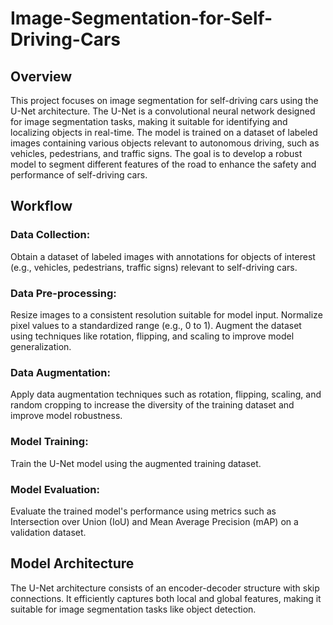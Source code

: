 # Image-Segmentation-for-Self-Driving-Cars

## Overview
This project focuses on image segmentation for self-driving cars using the U-Net architecture. The U-Net is a convolutional neural network designed for image segmentation tasks, making it suitable for identifying and localizing objects in real-time. The model is trained on a dataset of labeled images containing various objects relevant to autonomous driving, such as vehicles, pedestrians, and traffic signs. The goal is to develop a robust model to segment different features of the road to enhance the safety and performance of self-driving cars.

## Workflow

### Data Collection: 
Obtain a dataset of labeled images with annotations for objects of interest (e.g., vehicles, pedestrians, traffic signs) relevant to self-driving cars.

### Data Pre-processing:
Resize images to a consistent resolution suitable for model input.
Normalize pixel values to a standardized range (e.g., 0 to 1).
Augment the dataset using techniques like rotation, flipping, and scaling to improve model generalization.

### Data Augmentation:
Apply data augmentation techniques such as rotation, flipping, scaling, and random cropping to increase the diversity of the training dataset and improve model robustness.

### Model Training: 
Train the U-Net model using the augmented training dataset.

### Model Evaluation: 
Evaluate the trained model's performance using metrics such as Intersection over Union (IoU) and Mean Average Precision (mAP) on a validation dataset.

## Model Architecture
The U-Net architecture consists of an encoder-decoder structure with skip connections. It efficiently captures both local and global features, making it suitable for image segmentation tasks like object detection.

